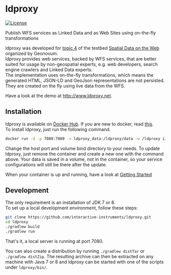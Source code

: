 # ldproxy

[![License](https://img.shields.io/badge/license-Apache%202.0-blue.svg)](http://www.apache.org/licenses/LICENSE-2.0.html)

Publish WFS services as Linked Data and as Web Sites using on-the-fly transformations

ldproxy was developed for [topic 4](https://github.com/geo4web-testbed/topic4-general) of the testbed [Spatial Data on the Web](http://www.geonovum.nl/onderwerp-artikel/testbed-locatie-data-het-web) organized by Geonovum.  
ldproxy provides web services, backed by WFS services, that are better suited for usage by non-geospatial experts, e.g. web developers, search engine crawlers and Linked Data experts.  
The implementation uses on-the-fly transformations, which means the generated HTML, JSON-LD and GeoJson representations are not persisted. They are created on the fly using live data from the WFS.

Have a look at the demo at http://www.ldproxy.net.

## Installation
ldproxy is available on [Docker Hub](https://hub.docker.com/r/iide/ldproxy/). If you are new to docker, read [this](https://docs.docker.com/linux/).  
To install ldproxy, just run the following command.

```bash
docker run -d -p 7080:7080 -v ldproxy_data:/ldproxy/data -w /ldproxy iide/ldproxy
```
Change the host port and volume bind directory to your needs. To update ldproxy, just remove the container and create a new one with the command above. Your data is saved in a volume, not in the container, so your service configurations will still be there after the update.

When your container is up and running, have a look at [Getting Started](https://github.com/interactive-instruments/ldproxy/blob/master/docs/00-getting-started.md)

## Development
The only requirement is an installation of JDK 7 or 8.  
To set up a local development environment, follow these steps:

```bash
git clone https://github.com/interactive-instruments/ldproxy.git
cd ldproxy
./gradlew build
./gradlew run
```

That's it, a local server is running at port 7080.

You can also create a distribution by running ```./gradlew distTar``` or ```./gradlew distZip```. The resulting archive can then be extracted on any machine with Java 7 or 8 and ldproxy can be started with one of the scripts under ```ldproxy/bin/```.
